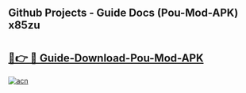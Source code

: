 ## Github Projects - Guide Docs (Pou-Mod-APK) x85zu

# <h2><a href="https://apkcomod.com?title=Pou-Mod-APK">🔗👉 🔴 Guide-Download-Pou-Mod-APK </a></h2>

[![acn](https://github.com/user-attachments/assets/0f9c940e-d8b0-45ae-aac7-cd30a18b3e1c)](https://apkcomod.com?title=Pou-Mod-APK)
